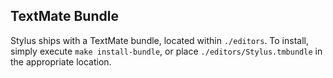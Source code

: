 
## TextMate Bundle

 Stylus ships with a TextMate bundle, located within `./editors`. To install, simply execute `make install-bundle`, or place `./editors/Stylus.tmbundle` in the appropriate location.